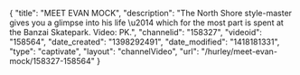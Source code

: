 {
    "title": "MEET EVAN MOCK",
    "description": "The North Shore style-master gives you a glimpse into his life \u2014 which for the most part is spent at the Banzai Skatepark. Video: PK.",
    "channelid": "158327",
    "videoid": "158564",
    "date_created": "1398292491",
    "date_modified": "1418181331",
    "type": "captivate",
    "layout": "channelVideo",
    "url": "\/hurley\/meet-evan-mock\/158327-158564"
}